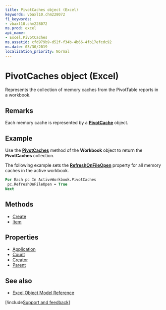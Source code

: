 ```yaml
---
title: PivotCaches object (Excel)
keywords: vbaxl10.chm228072
f1_keywords:
- vbaxl10.chm228072
ms.prod: excel
api_name:
- Excel.PivotCaches
ms.assetid: cfd979b9-d52f-f34b-4b66-4fb17efcdc92
ms.date: 03/30/2019
localization_priority: Normal
---
```



# PivotCaches object (Excel)

Represents the collection of memory caches from the PivotTable reports in a workbook.


## Remarks

Each memory cache is represented by a **[PivotCache](Excel.PivotCache.md)** object.


## Example

Use the **[PivotCaches](Excel.Workbook.PivotCaches.md)** method of the **Workbook** object to return the **PivotCaches** collection. 

The following example sets the **[RefreshOnFileOpen](Excel.PivotCache.RefreshOnFileOpen.md)** property for all memory caches in the active workbook.


```vb
For Each pc In ActiveWorkbook.PivotCaches 
 pc.RefreshOnFileOpen = True 
Next
```


## Methods

- [Create](Excel.PivotCaches.Create.md)
- [Item](Excel.PivotCaches.Item.md)

## Properties

- [Application](Excel.PivotCaches.Application.md)
- [Count](Excel.PivotCaches.Count.md)
- [Creator](Excel.PivotCaches.Creator.md)
- [Parent](Excel.PivotCaches.Parent.md)


## See also

- [Excel Object Model Reference](overview/Excel/object-model.md)

[!include[Support and feedback](~/includes/feedback-boilerplate.md)]